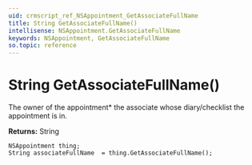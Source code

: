 ```yaml
---
uid: crmscript_ref_NSAppointment_GetAssociateFullName
title: String GetAssociateFullName()
intellisense: NSAppointment.GetAssociateFullName
keywords: NSAppointment, GetAssociateFullName
so.topic: reference
---
```


# String GetAssociateFullName()

The owner of the appointment* the associate whose diary/checklist the appointment is in.

**Returns:** String

```crmscript
NSAppointment thing;
String associateFullName  = thing.GetAssociateFullName();
```

